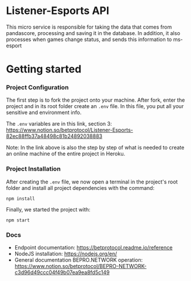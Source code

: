 # Listener-Esports API
This micro service is responsible for taking the data that comes from pandascore, processing and saving it in the database. In addition, it also processes when games change status, and sends this information to ms-esport

# Getting started

### Project Configuration
The first step is to fork the project onto your machine. After fork, enter the project and in its root folder create an `.env` file. In this file, you put all your sensitive and environment info.

The `.env` variables are in this link, section 3: https://www.notion.so/betprotocol/Listener-Esports-82ec88ffb37a48498c81b24892038883

Note: In the link above is also the step by step of what is needed to create an online machine of the entire project in Heroku.

### Project Installation

After creating the `.env` file, we now open a terminal in the project's root folder and install all project dependencies with the command:

    npm install

Finally, we started the project with:

    npm start

### Docs

- Endpoint documentation: https://betprotocol.readme.io/reference
- NodeJS installation: https://nodejs.org/en/
- General documentation BEPRO.NETWORK operation: https://www.notion.so/betprotocol/BEPRO-NETWORK-c3d96d49ccc04f49b07ea9ea8fd5c149

